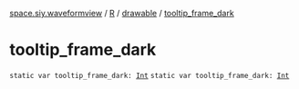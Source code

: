 [space.siy.waveformview](../../index.md) / [R](../index.md) / [drawable](index.md) / [tooltip_frame_dark](./tooltip_frame_dark.md)

# tooltip_frame_dark

`static var tooltip_frame_dark: `[`Int`](https://kotlinlang.org/api/latest/jvm/stdlib/kotlin/-int/index.html)
`static var tooltip_frame_dark: `[`Int`](https://kotlinlang.org/api/latest/jvm/stdlib/kotlin/-int/index.html)